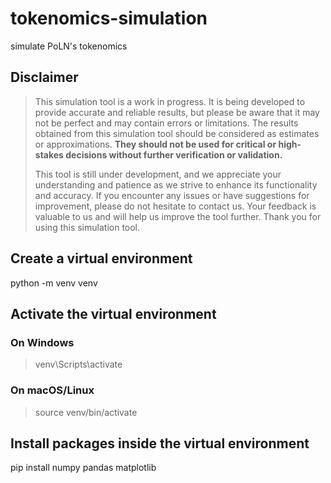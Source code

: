 # tokenomics-simulation

simulate PoLN's tokenomics

## Disclaimer

> This simulation tool is a work in progress. It is being developed to provide accurate and reliable results, but please be aware that it may not be perfect and may contain errors or limitations. The results obtained from this simulation tool should be considered as estimates or approximations. **They should not be used for critical or high-stakes decisions without further verification or validation.**
>
> This tool is still under development, and we appreciate your understanding and patience as we strive to enhance its functionality and accuracy. If you encounter any issues or have suggestions for improvement, please do not hesitate to contact us. Your feedback is valuable to us and will help us improve the tool further. Thank you for using this simulation tool.

## Create a virtual environment

python -m venv venv

## Activate the virtual environment

### On Windows

> venv\Scripts\activate

### On macOS/Linux

> source venv/bin/activate

## Install packages inside the virtual environment

pip install numpy pandas matplotlib
